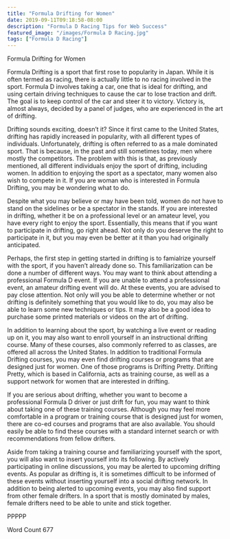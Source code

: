 ```yaml
---
title: "Formula Drifting for Women"
date: 2019-09-11T09:18:58-08:00
description: "Formula D Racing Tips for Web Success"
featured_image: "/images/Formula D Racing.jpg"
tags: ["Formula D Racing"]
---
```


Formula Drifting for Women

Formula Drifting is a sport that first rose to popularity in Japan. While it is often termed as racing, there is actually little to no racing involved in the sport.  Formula D involves taking a car, one that is ideal for drifting, and using certain driving techniques to cause the car to lose traction and drift. The goal is to keep control of the car and steer it to victory. Victory is, almost always, decided by a panel of judges, who are experienced in the art of drifting.

Drifting sounds exciting, doesn’t it?  Since it first came to the United States, drifting has rapidly increased in popularity, with all different types of individuals.  Unfortunately, drifting is often referred to as a male dominated sport. That is because, in the past and still sometimes today, men where mostly the competitors.  The problem with this is that, as previously mentioned, all different individuals enjoy the sport of drifting, including women. In addition to enjoying the sport as a spectator, many women also wish to compete in it.  If you are woman who is interested in Formula Drifting, you may be wondering what to do.

Despite what you may believe or may have been told, women do not have to stand on the sidelines or be a spectator in the stands. If you are interested in drifting, whether it be on a professional level or an amateur level, you have every right to enjoy the sport. Essentially, this means that if you want to participate in drifting, go right ahead.  Not only do you deserve the right to participate in it, but you may even be better at it than you had originally anticipated.

Perhaps, the first step in getting started in drifting is to famialrize yourself with the sport, if you haven’t already done so. This familiarization can be done a number of different ways.  You may want to think about attending a professional Formula D event.  If you are unable to attend a professional event, an amateur drifting event will do.  At these events, you are advised to pay close attention.  Not only will you be able to determine whether or not drifting is definitely something that you would like to do, you may also be able to learn some new techniques or tips.  It may also be a good idea to purchase some printed materials or videos on the art of drifting.  

In addition to learning about the sport, by watching a live event or reading up on it, you may also want to enroll yourself in an instructional drifting course.  Many of these courses, also commonly referred to as classes, are offered all across the United States. In addition to traditional Formula Drifting courses, you may even find drifting courses or programs that are designed just for women. One of those programs is Drifting Pretty. Drifting Pretty, which is based in California, acts as training course, as well as a support network for women that are interested in drifting.

If you are serious about drifting, whether you want to become a professional Formula D driver or just drift for fun, you may want to think about taking one of these training courses.  Although you may feel more comfortable in a program or training course that is designed just for women, there are co-ed courses and programs that are also available.  You should easily be able to find these courses with a standard internet search or with recommendations from fellow drifters.

Aside from taking a training course and familiarizing yourself with the sport, you will also want to insert yourself into its following.  By actively participating in online discussions, you may be alerted to upcoming drifting events.  As popular as drifting is, it is sometimes difficult to be informed of these events without inserting yourself into a social drifting network. In addition to being alerted to upcoming events, you may also find support from other female drifters.  In a sport that is mostly dominated by males, female drifters need to be able to unite and stick together.

PPPPP

Word Count 677

